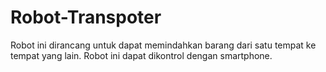 # Robot-Transpoter
Robot ini dirancang untuk dapat memindahkan barang dari satu tempat ke tempat yang lain. Robot ini dapat dikontrol dengan smartphone.

